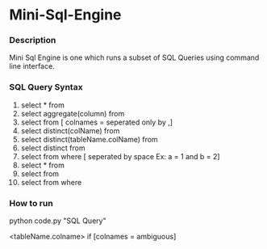 # Mini-Sql-Engine

### Description
Mini Sql Engine is one which runs a subset of SQL Queries using command line interface.

### SQL Query Syntax
1. select * from <tableName>
2. select aggregate(column) from <tableNames>
3. select <colnames> from <tableName> [ colnames = seperated only by ,]
4. select distinct(colName) from <tableNames>
5. select distinct(tableName.colName) from <tableNames>
5. select distinct <colnames> from <tableNames>
6. select <colNames> from <tableNames> where <conditions> [ seperated by space Ex: a = 1 and b = 2]
7. select * from <tableNames>
8. select <colNames> from <tableNames>
9. select <colnames> from <tableNames> where <join-condition>

### How to run
python code.py "SQL Query"

<tableName.colname> if [colnames = ambiguous]


